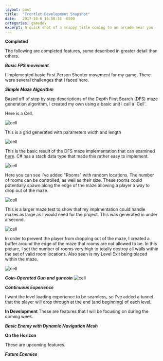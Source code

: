 ```yaml
---
layout: post
title:  "Trontlet Development Snapshot"
date:   2017-10-6 16:58:38 -0500
categories: gamedev
excerpt: A quick shot of a snappy title coming to an arcade near you
---
```


**Completed**

The following are completed features, some described in greater detail than others.

***Basic FPS movement***

I implemented basic First Person Shooter movement for my game. There were several challenges that I faced here.

***Simple Maze Algorithm***

Based off of step by step descriptions of the Depth First Search (DFS) maze generation algorithm, I created my own using a basic unit I call a 'Cell'.

Here is a Cell.

![cell]({{site.url}}/assets/gamedev/trontlet/1.png)

This is a grid generated with parameters width and length

![cell]({{site.url}}/assets/gamedev/trontlet/2.png)

This is the basic result of the DFS maze implementation that can examined [here][mazegen]. C# has a stack data type that made this rather easy to implement.

![cell]({{site.url}}/assets/gamedev/trontlet/3.png)

Here you can see I've added "Rooms" with random locations. The number of rooms can be controlled, as well as their size. These rooms could potentially spawn along the edge of the maze allowing a player a way to drop out of the maze.

![cell]({{site.url}}/assets/gamedev/trontlet/4.png)

This is a larger maze test to show that my implmentation could handle mazes as large as I would need for the project. This was generated in under a second.

![cell]({{site.url}}/assets/gamedev/trontlet/5.png)


In order to prevent the player from dropping out of the maze, I created a buffer around the edge of the maze that rooms are not allowed to be. In this picture, I set the number of rooms very high to totally destroy all walls within the set of valid room locations. Also seen is my Level Exit being placed within the maze.

![cell]({{site.url}}/assets/gamedev/trontlet/6.png)




***Coin-Operated Gun and guncoin***
![cell]({{site.url}}/assets/gamedev/trontlet/7.gif)

***Continuous Experience***

I want the level loading experience to be seamless, so I've added a tunnel that the player will drop through at the end (and beginning) of each level.


**In Development**
These are features that I will be focusing on during the coming week.

***Basic Enemy with Dynamic Navigation Mesh***


**On the Horizon**

These are upcoming features.

***Future Enemies***



[mazegen]:https://github.com/lucasrumney94/trontlet/blob/master/trontlet/Assets/script/Maze.cs#L25

